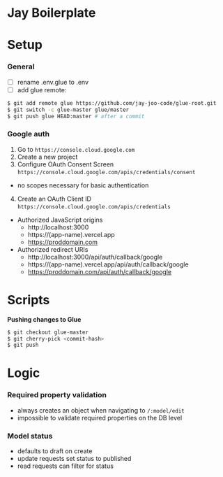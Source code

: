 # Jay Boilerplate

# Setup

### General

- [ ] rename .env.glue to .env
- [ ] add glue remote:

```bash
$ git add remote glue https://github.com/jay-joo-code/glue-root.git
$ git switch -c glue-master glue/master
$ git push glue HEAD:master # after a commit
```

### Google auth

1. Go to `https://console.cloud.google.com`
2. Create a new project
3. Configure OAuth Consent Screen `https://console.cloud.google.com/apis/credentials/consent`

- no scopes necessary for basic authentication

4. Create an OAuth Client ID `https://console.cloud.google.com/apis/credentials`

- Authorized JavaScript origins
  - http://localhost:3000
  - https://(app-name).vercel.app
  - https://proddomain.com
- Authorized redirect URIs
  - http://localhost:3000/api/auth/callback/google
  - https://(app-name).vercel.app/api/auth/callback/google
  - https://proddomain.com/api/auth/callback/google

# Scripts

**Pushing changes to Glue**

```bash
$ git checkout glue-master
$ git cherry-pick <commit-hash>
$ git push
```

# Logic

### Required property validation

- always creates an object when navigating to `/:model/edit`
- impossible to validate required properties on the DB level

### Model status

- defaults to draft on create
- update requests set status to published
- read requests can filter for status
